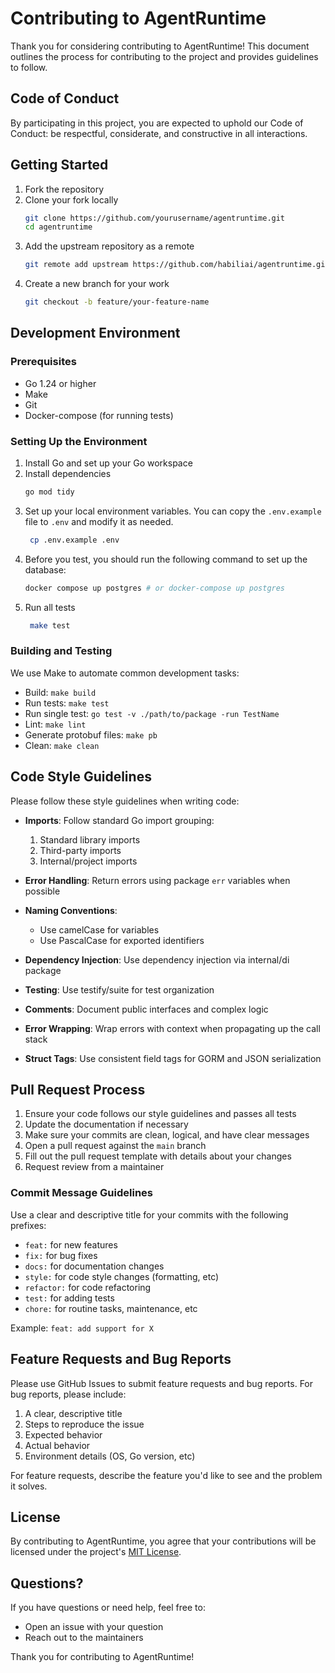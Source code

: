 # Contributing to AgentRuntime

Thank you for considering contributing to AgentRuntime! This document outlines the process for contributing to the project and provides guidelines to follow.

## Code of Conduct

By participating in this project, you are expected to uphold our Code of Conduct: be respectful, considerate, and constructive in all interactions.

## Getting Started

1. Fork the repository
2. Clone your fork locally
   ```bash
   git clone https://github.com/yourusername/agentruntime.git
   cd agentruntime
   ```
3. Add the upstream repository as a remote
   ```bash
   git remote add upstream https://github.com/habiliai/agentruntime.git
   ```
4. Create a new branch for your work
   ```bash
   git checkout -b feature/your-feature-name
   ```

## Development Environment

### Prerequisites

- Go 1.24 or higher
- Make
- Git
- Docker-compose (for running tests)

### Setting Up the Environment
1. Install Go and set up your Go workspace
2. Install dependencies
   ```bash
   go mod tidy
   ``` 
3. Set up your local environment variables. You can copy the `.env.example` file to `.env` and modify it as needed.
   ```bash
    cp .env.example .env
    ```
4. Before you test, you should run the following command to set up the database:
   ```bash
   docker compose up postgres # or docker-compose up postgres
   ```
5. Run all tests
   ```bash
    make test
    ```

### Building and Testing

We use Make to automate common development tasks:

- Build: `make build`
- Run tests: `make test`
- Run single test: `go test -v ./path/to/package -run TestName`
- Lint: `make lint`
- Generate protobuf files: `make pb`
- Clean: `make clean`

## Code Style Guidelines

Please follow these style guidelines when writing code:

- **Imports**: Follow standard Go import grouping:
  1. Standard library imports
  2. Third-party imports
  3. Internal/project imports

- **Error Handling**: Return errors using package `err` variables when possible

- **Naming Conventions**:
  - Use camelCase for variables
  - Use PascalCase for exported identifiers

- **Dependency Injection**: Use dependency injection via internal/di package

- **Testing**: Use testify/suite for test organization

- **Comments**: Document public interfaces and complex logic

- **Error Wrapping**: Wrap errors with context when propagating up the call stack

- **Struct Tags**: Use consistent field tags for GORM and JSON serialization

## Pull Request Process

1. Ensure your code follows our style guidelines and passes all tests
2. Update the documentation if necessary
3. Make sure your commits are clean, logical, and have clear messages
4. Open a pull request against the `main` branch
5. Fill out the pull request template with details about your changes
6. Request review from a maintainer

### Commit Message Guidelines

Use a clear and descriptive title for your commits with the following prefixes:

- `feat:` for new features
- `fix:` for bug fixes
- `docs:` for documentation changes
- `style:` for code style changes (formatting, etc)
- `refactor:` for code refactoring
- `test:` for adding tests
- `chore:` for routine tasks, maintenance, etc

Example: `feat: add support for X`

## Feature Requests and Bug Reports

Please use GitHub Issues to submit feature requests and bug reports. For bug reports, please include:

1. A clear, descriptive title
2. Steps to reproduce the issue
3. Expected behavior
4. Actual behavior
5. Environment details (OS, Go version, etc)

For feature requests, describe the feature you'd like to see and the problem it solves.

## License

By contributing to AgentRuntime, you agree that your contributions will be licensed under the project's [MIT License](LICENSE).

## Questions?

If you have questions or need help, feel free to:

- Open an issue with your question
- Reach out to the maintainers

Thank you for contributing to AgentRuntime!